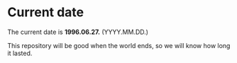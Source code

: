 # Current date

The current date is **1996.06.27.** (YYYY.MM.DD.)

This repository will be good when the world ends, so we will know how long it lasted.